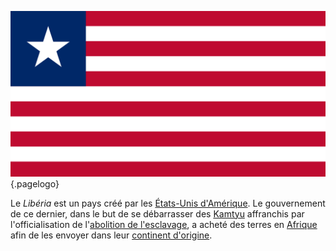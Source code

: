 <!-- TITLE: Libéria -->
<!-- SUBTITLE: Présentation du Libéria -->

![Flag Of Liberia](/uploads/flag/flag-of-liberia.png "Drapeau du Libéria"){.pagelogo}

Le *Libéria* est un pays créé par les [États-Unis d'Amérique](/geographie/pays/tamara/nord/etats-unis-d-amerique). Le gouvernement de ce dernier, dans le but de se débarrasser des [Kamtyu](/terminologie/mdw-ntr/kamit) affranchis par l'officialisation de l'[abolition de l'esclavage](/histoire/periode/yovodah/abolition-de-lesclavage), a acheté des terres en [Afrique](/geographie/continent/afrique) afin de les envoyer dans leur [continent d'origine](/geographie/continent/afrique).
